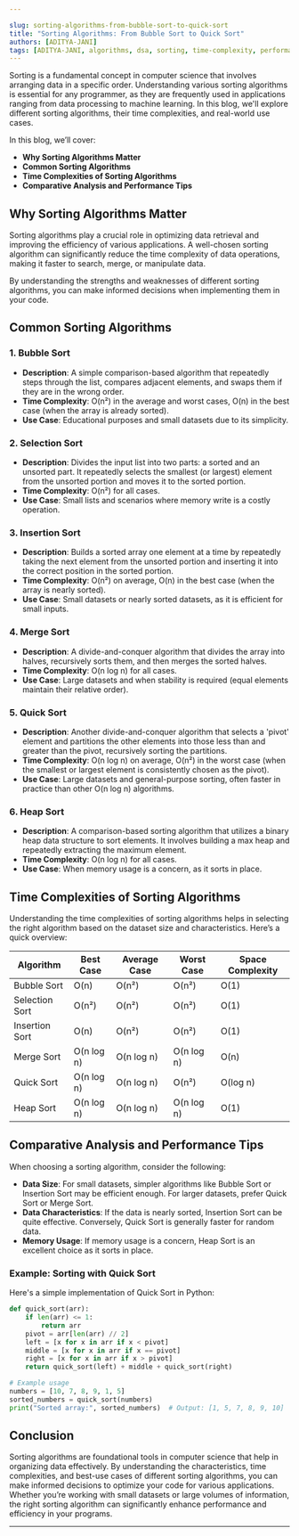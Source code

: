```yaml
---

slug: sorting-algorithms-from-bubble-sort-to-quick-sort  
title: "Sorting Algorithms: From Bubble Sort to Quick Sort"  
authors: [ADITYA-JANI]  
tags: [ADITYA-JANI, algorithms, dsa, sorting, time-complexity, performance, optimization, coding, programming, computer-science, learning]  
---
```


Sorting is a fundamental concept in computer science that involves arranging data in a specific order. Understanding various sorting algorithms is essential for any programmer, as they are frequently used in applications ranging from data processing to machine learning. In this blog, we'll explore different sorting algorithms, their time complexities, and real-world use cases.

In this blog, we’ll cover:

- **Why Sorting Algorithms Matter**
- **Common Sorting Algorithms**
- **Time Complexities of Sorting Algorithms**
- **Comparative Analysis and Performance Tips**

## Why Sorting Algorithms Matter

Sorting algorithms play a crucial role in optimizing data retrieval and improving the efficiency of various applications. A well-chosen sorting algorithm can significantly reduce the time complexity of data operations, making it faster to search, merge, or manipulate data. 

By understanding the strengths and weaknesses of different sorting algorithms, you can make informed decisions when implementing them in your code.

## Common Sorting Algorithms

### 1. **Bubble Sort**
- **Description**: A simple comparison-based algorithm that repeatedly steps through the list, compares adjacent elements, and swaps them if they are in the wrong order.
- **Time Complexity**: O(n²) in the average and worst cases, O(n) in the best case (when the array is already sorted).
- **Use Case**: Educational purposes and small datasets due to its simplicity.

### 2. **Selection Sort**
- **Description**: Divides the input list into two parts: a sorted and an unsorted part. It repeatedly selects the smallest (or largest) element from the unsorted portion and moves it to the sorted portion.
- **Time Complexity**: O(n²) for all cases.
- **Use Case**: Small lists and scenarios where memory write is a costly operation.

### 3. **Insertion Sort**
- **Description**: Builds a sorted array one element at a time by repeatedly taking the next element from the unsorted portion and inserting it into the correct position in the sorted portion.
- **Time Complexity**: O(n²) on average, O(n) in the best case (when the array is nearly sorted).
- **Use Case**: Small datasets or nearly sorted datasets, as it is efficient for small inputs.

### 4. **Merge Sort**
- **Description**: A divide-and-conquer algorithm that divides the array into halves, recursively sorts them, and then merges the sorted halves.
- **Time Complexity**: O(n log n) for all cases.
- **Use Case**: Large datasets and when stability is required (equal elements maintain their relative order).

### 5. **Quick Sort**
- **Description**: Another divide-and-conquer algorithm that selects a 'pivot' element and partitions the other elements into those less than and greater than the pivot, recursively sorting the partitions.
- **Time Complexity**: O(n log n) on average, O(n²) in the worst case (when the smallest or largest element is consistently chosen as the pivot).
- **Use Case**: Large datasets and general-purpose sorting, often faster in practice than other O(n log n) algorithms.

### 6. **Heap Sort**
- **Description**: A comparison-based sorting algorithm that utilizes a binary heap data structure to sort elements. It involves building a max heap and repeatedly extracting the maximum element.
- **Time Complexity**: O(n log n) for all cases.
- **Use Case**: When memory usage is a concern, as it sorts in place.

## Time Complexities of Sorting Algorithms

Understanding the time complexities of sorting algorithms helps in selecting the right algorithm based on the dataset size and characteristics. Here’s a quick overview:

| Algorithm      | Best Case    | Average Case | Worst Case   | Space Complexity |
|----------------|--------------|--------------|--------------|------------------|
| Bubble Sort    | O(n)        | O(n²)       | O(n²)       | O(1)             |
| Selection Sort | O(n²)       | O(n²)       | O(n²)       | O(1)             |
| Insertion Sort | O(n)        | O(n²)       | O(n²)       | O(1)             |
| Merge Sort     | O(n log n)  | O(n log n)  | O(n log n)  | O(n)             |
| Quick Sort     | O(n log n)  | O(n log n)  | O(n²)       | O(log n)         |
| Heap Sort      | O(n log n)  | O(n log n)  | O(n log n)  | O(1)             |

## Comparative Analysis and Performance Tips

When choosing a sorting algorithm, consider the following:

- **Data Size**: For small datasets, simpler algorithms like Bubble Sort or Insertion Sort may be efficient enough. For larger datasets, prefer Quick Sort or Merge Sort.
- **Data Characteristics**: If the data is nearly sorted, Insertion Sort can be quite effective. Conversely, Quick Sort is generally faster for random data.
- **Memory Usage**: If memory usage is a concern, Heap Sort is an excellent choice as it sorts in place.

### Example: Sorting with Quick Sort

Here's a simple implementation of Quick Sort in Python:

```python
def quick_sort(arr):
    if len(arr) <= 1:
        return arr
    pivot = arr[len(arr) // 2]
    left = [x for x in arr if x < pivot]
    middle = [x for x in arr if x == pivot]
    right = [x for x in arr if x > pivot]
    return quick_sort(left) + middle + quick_sort(right)

# Example usage
numbers = [10, 7, 8, 9, 1, 5]
sorted_numbers = quick_sort(numbers)
print("Sorted array:", sorted_numbers)  # Output: [1, 5, 7, 8, 9, 10]
```

## Conclusion

Sorting algorithms are foundational tools in computer science that help in organizing data effectively. By understanding the characteristics, time complexities, and best-use cases of different sorting algorithms, you can make informed decisions to optimize your code for various applications. Whether you’re working with small datasets or large volumes of information, the right sorting algorithm can significantly enhance performance and efficiency in your programs.

--- 
